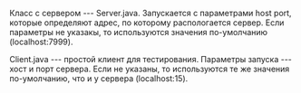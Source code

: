 Класс с сервером --- Server.java. Запускается с параметрами host port, которые определяют адрес, по которому распологается сервер. Если параметры не указакы, то используются значения по-умолчанию (localhost:7999).

Client.java --- простой клиент для тестирования. Параметры запуска --- хост и порт сервера. Если не указаны, то используются те же значения по-умолчанию, что и у сервера (localhost:15).
